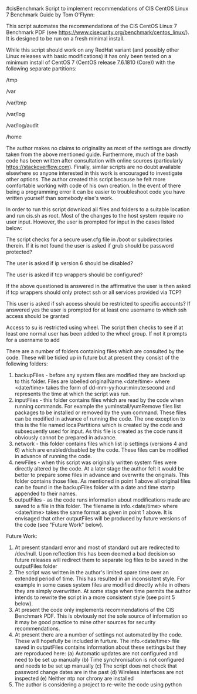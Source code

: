 #cisBenchmark
Script to implement recommendations of CIS CentOS Linux 7 Benchmark Guide by Tom O'Flynn:

This script automates the recommendations of the CIS CentOS Linux 7 Benchmark PDF (see https://www.cisecurity.org/benchmark/centos_linux/). It is designed to be run on a fresh minimal install.

While this script should work on any RedHat variant (and possibly other Linux releases with basic modifications) it has only been tested on a minimum install of CentOS 7 (CentOS release 7.6.1810 (Core)) with the following separate partitions:

/tmp

/var

/var/tmp

/var/log

/var/log/audit

/home

The author makes no claims to originality as most of the settings are directly taken from the above mentioned guide. Furthermore, much of the bash code has been written after consultation with online sources (particularly https://stackoverflow.com). Finally, similar scripts are no doubt available elsewhere so anyone interested in this work is encouraged to investigate other options. The author created this script because he felt more comfortable working with code of his own creation. In the event of there being a programming error it can be easier to troubleshoot code you have written yourself than somebody else's work.

In order to run this script download all files and folders to a suitable location and run cis.sh as root. Most of the changes to the host system require no user input. However, the user is prompted for input in the cases listed below:

The script checks for a secure user.cfg file in /boot or subdirectories therein. If it is not found the user is asked if grub should be password protected?

The user is asked if ip version 6 should be disabled? 

The user is asked if tcp wrappers should be configured?

If the above questioned is answered in the affirmative the user is then asked if tcp wrappers should only protect ssh or all services provided via TCP?

This user is asked if ssh access should be restricted to specific accounts? If answered yes the user is prompted for at least one username to which ssh access should be granted

Access to su is restricted using wheel. The script then checks to see if at least one normal user has been added to the wheel group. If not it prompts for a username to add

There are a number of folders containing files which are consulted by the code. These will be tidied up in future but at present they consist of the following folders:

1. backupFiles - before any system files are modified they are backed up to this folder. Files are labelled originalName.<date/time> where <date/time> takes the form of dd-mm-yy:hour:minute:second and represents the time at which the script was run. 
2. inputFiles - this folder contains files which are read by the code when running commands. For example the yumInstall/yumRemove files list packages to be installed or removed by the yum command. These files can be modified in advance of running the code. The one exception to this is the file named localPartitions which is created by the code and subsequently used for input. As this file is created as the code runs it obviously cannot be prepared in advance.
3. network - this folder contains files which list ip settings (versions 4 and 6) which are enabled/disabled by the code. These files can be modified in advance of running the code.
4. newFiles - when this script was originally written system files were directly altered by the code. At a later stage the author felt it would be better to prepare some files in advance and overwrite the originals. This folder contains those files. As mentioned in point 1 above all original files can be found in the backupFiles folder with a date and time stamp appended to their names. 
5. outputFiles - as the code runs information about modifications made are saved to a file in this folder. The filename is info.<date/time> where <date/time> takes the same format as given in point 1 above. It is envisaged that other outputFiles will be produced by future versions of the code (see "Future Work" below).

Future Work:
1. At present standard error and most of standard out are redirected to /dev/null. Upon reflection this has been deemed a bad decision so future releases will redirect them to separate log files to be saved in the outputFiles folder
2. The script was written in the author's limited spare time over an extended period of time. This has resulted in an inconsistent style. For example in some cases system files are modified directly while in others they are simply overwritten. At some stage when time permits the author intends to rewrite the script in a more consistent style (see point 5 below).
3. At present the code only implements recommendations of the CIS Benchmark PDF. This is obviously not the sole source of information so it may be good practice to mine other sources for security recommendations.
4. At present there are a number of settings not automated by the code. These will hopefully be included in furture. The info.<date/time> file saved in outputFiles contains information about these settings but they are reproduced here:
(a) Automatic updates are not configured and need to be set up manually
(b) Time synchronisation is not configured and needs to be set up manually
(c) The script does not check that password change dates are in the past
(d) Wireless interfaces are not inspected
(e) Neither ntp nor chrony are installed
5. The author is considering a project to re-write the code using python

